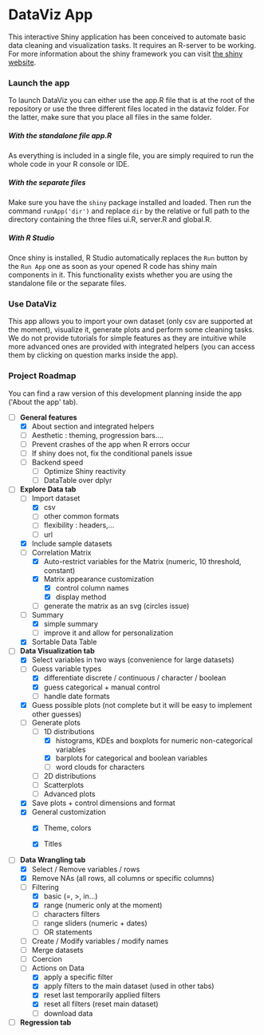 # DataViz App

This interactive Shiny application has been conceived to automate basic data cleaning and visualization tasks. It requires an R-server to be working. For more information about the shiny framework you can visit [the shiny website](https://shiny.rstudio.com/).

### Launch the app

To launch DataViz you can either use the app.R file that is at the root of the repository or use the three different files located in the dataviz folder. For the latter, make sure that you place all files in the same folder. 

##### With the standalone file app.R

As everything is included in a single file, you are simply required to run the whole code in your R console or IDE.

##### With the separate files

Make sure you have the `shiny` package installed and loaded. Then run the command `runApp('dir')` and replace `dir` by the relative or full path to the directory containing the three files ui.R, server.R and global.R.

##### With R Studio

Once shiny is installed, R Studio automatically replaces the `Run` button by the `Run App` one as soon as your opened R code has shiny main components in it. This functionality exists whether you are using the standalone file or the separate files.

### Use DataViz

This app allows you to import your own dataset (only csv are supported at the moment), visualize it, generate plots and perform some cleaning tasks. We do not provide tutorials for simple features as they are intuitive while more advanced ones are provided with integrated helpers (you can access them by clicking on question marks inside the app).

### Project Roadmap

You can find a raw version of this development planning inside the app ('About the app' tab).

- [ ] **General features**
  - [x] About section and integrated helpers
  - [ ] Aesthetic : theming, progression bars....
  - [ ] Prevent crashes of the app when R errors occur
  - [ ] If shiny does not, fix the conditional panels issue
  - [ ] Backend speed
    - [ ] Optimize Shiny reactivity
    - [ ] DataTable over dplyr

- [ ] **Explore Data tab**
  - [ ] Import dataset
    - [x] csv
    - [ ] other common formats
    - [ ] flexibility : headers,...  
    - [ ] url
  - [x] Include sample datasets
  - [ ] Correlation Matrix
    - [x] Auto-restrict variables for the Matrix (numeric, 10 threshold, constant)
    - [x] Matrix appearance customization
      - [x] control column names
      - [x] display method
    - [ ] generate the matrix as an svg (circles issue)
  - [ ] Summary
    - [x] simple summary
    - [ ] improve it and allow for personalization
  - [x] Sortable Data Table

- [ ] **Data Visualization tab**
  - [x] Select variables in two ways (convenience for large datasets)
  - [ ] Guess variable types
    - [x] differentiate discrete / continuous / character / boolean
    - [x] guess categorical + manual control
    - [ ] handle date formats
  - [x] Guess possible plots (not complete but it will be easy to implement other guesses)
  - [ ] Generate plots
    - [ ] 1D distributions
      - [x] histograms, KDEs and boxplots for numeric non-categorical variables
      - [x] barplots for categorical and boolean variables
      - [ ] word clouds for characters
    - [ ] 2D distributions
    - [ ] Scatterplots
    - [ ] Advanced plots 
  - [x] Save plots + control dimensions and format
  - [x] General customization
    - [x] Theme, colors
    - [x] Titles


- [ ] **Data Wrangling tab**
  - [x] Select / Remove variables / rows
  - [x] Remove NAs (all rows, all columns or specific columns)
  - [ ] Filtering
    - [x] basic (=, >, in...)
    - [x] range (numeric only at the moment)
    - [ ] characters filters
    - [ ] range sliders (numeric + dates)
    - [ ] OR statements
  - [ ] Create / Modify variables / modify names
  - [ ] Merge datasets
  - [ ] Coercion
  - [ ] Actions on Data
    - [x] apply a specific filter
    - [x] apply filters to the main dataset (used in other tabs)
    - [x] reset last temporarily applied filters
    - [x] reset all filters (reset main dataset)
    - [ ] download data

 - [ ] **Regression tab**

